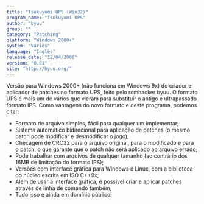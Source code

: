```yaml
---
title: "Tsukuyomi UPS (Win32)"
program_name: "Tsukuyomi UPS"
author: "byuu"
group: ""
category: "Patching"
platform: "Windows 2000+"
system: "Vários"
language: "Inglês"
release_date: "12/04/2008"
version: "0.01"
site: "http://byuu.org/"
---
```

Versão para Windows 2000+ (não funciona em Windows 9x) do criador e aplicador de patches no formato UPS, feito pelo romhacker byuu. O formato UPS é mais um de vários que vieram para substituir o antigo e ultrapassado formato IPS. Como vantagens do novo formato e deste programa, podemos citar:

- Formato de arquivo simples, fácil para qualquer um implementar;
- Sistema automático bidirecional para aplicação de patches (o mesmo patch pode modificar e desmodificar o jogo);
- Checagem de CRC32 para o arquivo original, para o modificado e para o patch, o que garante que o patch não será aplicado ao arquivo errado;
- Pode trabalhar com arquivos de qualquer tamanho (ao contrário dos 16MB de limitação do formato IPS);
- Versões com interface gráfica para Windows e Linux, com a biblioteca do núcleo escrita em ISO C++9x;
- Além de usar a interface gráfica, é possível criar e aplicar patches através de linha de comando também;
- Tudo isso e ainda em domínio público!
